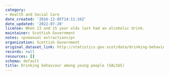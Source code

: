 ```yaml
---
category:
- Health and Social Care
date_created: '2016-12-05T14:11:16Z'
date_updated: '2022-07-20'
license: When 13 and 15 year olds last had an alcoholic drink.
maintainer: Scottish Government
notes: <p>manual extraction</p>
organization: Scottish Government
original_dataset_link: http://statistics.gov.scot/data/drinking-behaviour-among-young-people-salsus
records: null
resources: []
schema: default
title: Drinking behaviour among young people (SALSUS)
---
```

